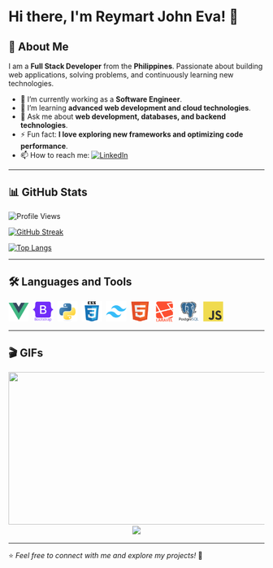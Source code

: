 # Hi there, I'm Reymart John Eva! 👋

## 🚀 About Me
I am a **Full Stack Developer** from the **Philippines**. Passionate about building web applications, solving problems, and continuously learning new technologies.

- 🔭 I’m currently working as a **Software Engineer**.
- 🌱 I’m learning **advanced web development and cloud technologies**.
- 💬 Ask me about **web development, databases, and backend technologies**.
- ⚡ Fun fact: **I love exploring new frameworks and optimizing code performance**.
- 📫 How to reach me: [![LinkedIn](https://img.shields.io/badge/-LinkedIn-blue?style=flat&logo=Linkedin&logoColor=white)](your-linkedin-url)

---

## 📊 GitHub Stats
![Profile Views](https://komarev.com/ghpvc/?username=reymartjohneva&style=flat-square&color=blue)

[![GitHub Streak](https://github-readme-streak-stats.herokuapp.com/?user=reymartjohneva&theme=dark&background=000000)](https://git.io/streak-stats)

[![Top Langs](https://github-readme-stats.vercel.app/api/top-langs/?username=reymartjohneva&layout=compact&theme=vision-friendly-dark)](https://github.com/anuraghazra/github-readme-stats)

---

## 🛠️ Languages and Tools
<div>
  <img src="https://github.com/devicons/devicon/blob/master/icons/vuejs/vuejs-original.svg" title="Vue.js" alt="Vue.js" width="40" height="40"/>&nbsp;
  <img src="https://github.com/devicons/devicon/blob/master/icons/bootstrap/bootstrap-plain-wordmark.svg" title="Bootstrap" alt="Bootstrap" width="40" height="40"/>&nbsp;
  <img src="https://github.com/devicons/devicon/blob/master/icons/python/python-original.svg" title="Python" alt="Python" width="40" height="40"/>&nbsp;
  <img src="https://github.com/devicons/devicon/blob/master/icons/css3/css3-original-wordmark.svg" title="CSS3" alt="CSS3" width="40" height="40"/>&nbsp;
  <img src="https://github.com/devicons/devicon/blob/master/icons/tailwindcss/tailwindcss-original.svg" title="Tailwind CSS" alt="Tailwind CSS" width="40" height="40"/>&nbsp;
  <img src="https://github.com/devicons/devicon/blob/master/icons/html5/html5-original.svg" title="HTML5" alt="HTML5" width="40" height="40"/>&nbsp;
  <img src="https://github.com/devicons/devicon/blob/master/icons/laravel/laravel-plain-wordmark.svg" title="Laravel" alt="Laravel" width="40" height="40"/>&nbsp;
  <img src="https://github.com/devicons/devicon/blob/master/icons/postgresql/postgresql-original-wordmark.svg" title="PostgreSQL" alt="PostgreSQL" width="40" height="40"/>&nbsp;
  <img src="https://github.com/devicons/devicon/blob/master/icons/javascript/javascript-original.svg" title="JavaScript" alt="JavaScript" width="40" height="40"/>&nbsp;
</div>

---

## 🎬 GIFs
<div align="center">
  <img src="https://media.giphy.com/media/dWesBcTLavkZuG35MI/giphy.gif" width="600" height="300"/>
</div>

<div id="header" align="center">
  <img src="https://media.giphy.com/media/M9gbBd9nbDrOTu1Mqx/giphy.gif" width="100"/>
</div>

---

⭐️ *Feel free to connect with me and explore my projects!* 🚀
